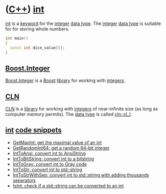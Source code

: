 # ([C++](Cpp.md)) [int](CppInt.md)

[int](CppInt.md) is a [keyword](CppKeyword.md) for the
[integer](CppInt.md) [data type](CppDataType.md). The
[integer](CppInt.md) [data type](CppDataType.md) is suitable for for
storing whole numbers.

```c++
int main() 
{
  const int dice_value{5};
}
```

## [Boost.Integer](CppInteger.md)

[Boost.Integer](CppInteger.md) is a [Boost](CppBoost.md)
[library](CppLibrary.md) for working with [integers](CppInt.md).

## [CLN](CppCln.md)

[CLN](CppCln.md) is a [library](CppLibrary.md) for working with
[integers](CppInt.md) of near-infinite size (as long as computer memory
permits). The [data type](CppDataType.md) is called
[cln::cl_I](CppCl_I.md).

## [int](CppInt.md) [code snippets](CppCodeSnippets.md)

 * [GetMaxInt: get the maximal value of an int](CppGetMaxInt.md)
 * [GetRandomInt64: get a random 64-bit integer](CppGetRandomInt64.md)
 * [IntToAnsi: convert int to AnsiString](CppIntToAnsi.md)
 * [IntToBitString: convert int to a bitstring](CppIntToBitString.md)
 * [IntToGray: convert int to Gray code](CppIntToGray.md)
 * [IntToStr: convert int to std::string](CppIntToStr.md)
 * [IntToStrWithSep: convert int to std::string with adding thousands seperators](CppIntToStrWithSep.md)
 * [IsInt: check if a std::string can be converted to an int](CppIsInt.md)
